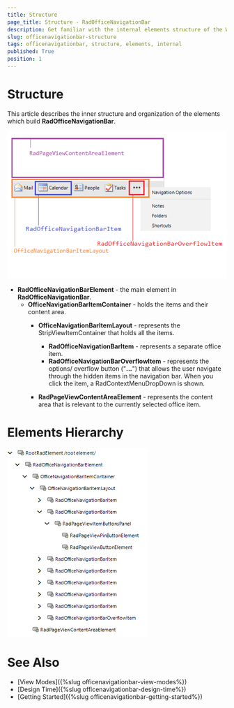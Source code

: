 ```yaml
---
title: Structure
page_title: Structure - RadOfficeNavigationBar
description: Get familiar with the internal elements structure of the WinForms OfficeNavigationBar.  
slug: officenavigationbar-structure
tags: officenavigationbar, structure, elements, internal
published: True
position: 1
---
```


# Structure

This article describes the inner structure and organization of the elements which build **RadOfficeNavigationBar**.

![officenavigationbar-structure 001](images/officenavigationbar-structure001.png)

* **RadOfficeNavigationBarElement** - the main element in **RadOfficeNavigationBar**.
	* **OfficeNavigationBarItemContainer** - holds the items and their content area. 
		* **OfficeNavigationBarItemLayout** - represents the StripViewItemContainer that holds all the items.
			* **RadOfficeNavigationBarItem** - represents a separate office item.
			* **RadOfficeNavigationBarOverflowItem** - represents the options/ overflow button ("**...**") that allows the user navigate through the hidden items in the navigation bar. When you click the item, a RadContextMenuDropDown is shown.

		* **RadPageViewContentAreaElement** - represents the content area that is relevant to the currently selected office item.

# Elements Hierarchy

![officenavigationbar-structure 002](images/officenavigationbar-structure002.png)

# See Also

* [View Modes]({%slug officenavigationbar-view-modes%})	
* [Design Time]({%slug officenavigationbar-design-time%})	
* [Getting Started]({%slug officenavigationbar-getting-started%})	



